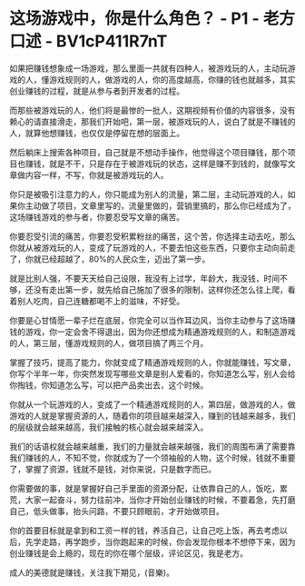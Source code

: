 # 这场游戏中，你是什么角色？ - P1 - 老方口述 - BV1cP411R7nT

如果把赚钱想象成一场游戏，那么里面一共就有四种人，被游戏玩的人，主动玩游戏的人，懂游戏规则的人，做游戏的人，你的高度越高，你赚的钱也就越多，其实创业赚钱的过程，就是从参与者到开发者的过程。

而那些被游戏玩的人，他们将是最惨的一批人，这期视频有价值的内容很多，没有赖心的请直接滑走，那我们开始吧，第一层，被游戏玩的人，说白了就是不赚钱的人，就算他想赚钱，也仅仅是停留在想的层面上。

然后躺床上搜索各种项目，自己就是不想动手操作，他觉得这个项目赚钱，那个项目也赚钱，就是不干，只是存在于被游戏玩的状态，这样是赚不到钱的，就像写文章做内容一样，不写，你就是被游戏玩的人。

你只是被吸引注意力的人，你只能成为别人的流量，第二层，主动玩游戏的人，如果你主动做了项目，文章里写的，流量里做的，营销里搞的，那么你已经成为了，这场赚钱游戏的参与者，你要忍受写文章的痛苦。

你要忍受引流的痛苦，你要忍受积累粉丝的痛苦，这个苦，你选择主动去吃，那么你就从被游戏玩的人，变成了玩游戏的人，不要去怕这些东西，只要你主动向前走了，你就已经超越了，80%的人民众生，迈出了第一步。

就是比别人强，不要天天给自己设限，我没有上过学，年龄大，我没钱，时间不够，还没有走出第一步，就先给自己施加了很多的限制，这样你还怎么往上爬，看着别人吃肉，自己连糖都喝不上的滋味，不好受。

你要是心甘情愿一辈子烂在底层，你完全可以当作耳边风，当你主动参与了这场赚钱的游戏，你一定会舍不得退出，因为你还想成为精通游戏规则的人，和制造游戏的人，第三层，懂游戏规则的人，做项目搞了两三个月。

掌握了技巧，提高了能力，你就变成了精通游戏规则的人，你就能赚钱，写文章，你写个半年一年，你突然发现写哪些文章是别人爱看的，你知道怎么写，别人会给你掏钱，你知道怎么写，可以把产品卖出去，这个时候。

你就从一个玩游戏的人，变成了一个精通游戏规则的人，第四层，做游戏的人，做游戏的人就是掌握资源的人，随着你的项目越来越深入，赚到的钱越来越多，我们的层级就会越来越高，我们接触的核心就会越来越深入。

我们的话语权就会越来越重，我们的力量就会越来越强，我们的周围布满了需要靠我们赚钱的人，不知不觉，你就成为了一个领袖般的人物，这个时候，钱就不重要了，掌握了资源，钱就不是钱，对你来说，只是数字而已。

你需要做的事，就是掌握好自己手里面的资源分配，让依靠自己的人，饭吃，累荒，大家一起奋斗，努力往前冲，当你才开始创业赚钱的时候，不要着急，先打磨自己，低头做事，抬头问路，不要只顾眼前，才开始做项目。

你的首要目标就是拿到和工资一样的钱，养活自己，让自己吃上饭，再去考虑以后，先学走路，再学跑步，当你跑起来的时候，你会发现你根本不想停下来，因为创业赚钱是会上瘾的，现在的你在哪个层级，评论区见，我是老方。

成人的美德就是赚钱，关注我下期见，(音樂)。
